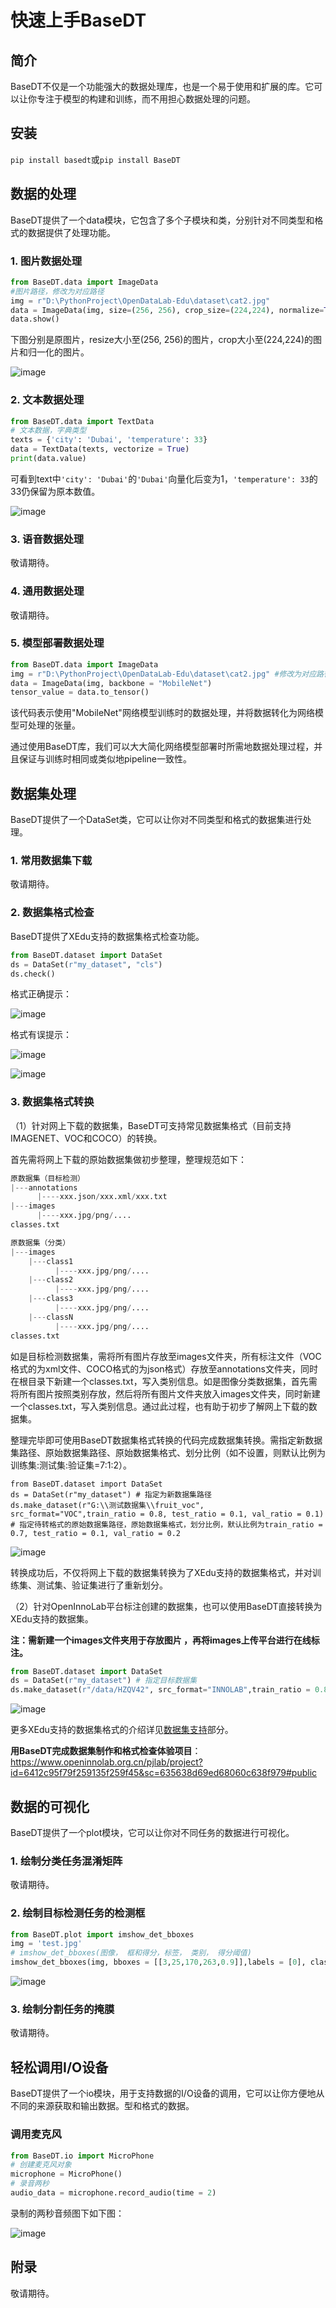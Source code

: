 # 快速上手BaseDT

## 简介

BaseDT不仅是一个功能强大的数据处理库，也是一个易于使用和扩展的库。它可以让你专注于模型的构建和训练，而不用担心数据处理的问题。

## 安装

`pip install basedt`或`pip install BaseDT`

## 数据的处理

BaseDT提供了一个data模块，它包含了多个子模块和类，分别针对不同类型和格式的数据提供了处理功能。

### 1. 图片数据处理

```Python
from BaseDT.data import ImageData
#图片路径，修改为对应路径
img = r"D:\PythonProject\OpenDataLab-Edu\dataset\cat2.jpg" 
data = ImageData(img, size=(256, 256), crop_size=(224,224), normalize=True)#
data.show()
```

下图分别是原图片，resize大小至(256, 256)的图片，crop大小至(224,224)的图片和归一化的图片。

![image](../images/basedt/图片处理示例图.JPEG)

### 2. 文本数据处理

```Python
from BaseDT.data import TextData
# 文本数据，字典类型
texts = {'city': 'Dubai', 'temperature': 33}
data = TextData(texts, vectorize = True)
print(data.value)
```

可看到text中`'city': 'Dubai'`的`'Dubai'`向量化后变为1，`'temperature': 33`的33仍保留为原本数值。

![image](../images/basedt/文本转换示例图.PNG)

###  3. 语音数据处理

敬请期待。

###  4. 通用数据处理

敬请期待。

###  5. 模型部署数据处理

```Python
from BaseDT.data import ImageData
img = r"D:\PythonProject\OpenDataLab-Edu\dataset\cat2.jpg" #修改为对应路径
data = ImageData(img, backbone = "MobileNet")
tensor_value = data.to_tensor()
```

该代码表示使用"MobileNet"网络模型训练时的数据处理，并将数据转化为网络模型可处理的张量。

通过使用BaseDT库，我们可以大大简化网络模型部署时所需地数据处理过程，并且保证与训练时相同或类似地pipeline一致性。

## 数据集处理

BaseDT提供了一个DataSet类，它可以让你对不同类型和格式的数据集进行处理。

###  1. 常用数据集下载

敬请期待。

###  2. 数据集格式检查

BaseDT提供了XEdu支持的数据集格式检查功能。

```Python
from BaseDT.dataset import DataSet
ds = DataSet(r"my_dataset", "cls")
ds.check()
```

格式正确提示：

![image](../images/basedt/格式正确.png)

格式有误提示：

![image](../images/basedt/格式错误1.png)

![image](../images/basedt/格式错误2.png)

###  3. 数据集格式转换

（1）针对网上下载的数据集，BaseDT可支持常见数据集格式（目前支持IMAGENET、VOC和COCO）的转换。

首先需将网上下载的原始数据集做初步整理，整理规范如下：

```Python
原数据集（目标检测）
|---annotations
      |----xxx.json/xxx.xml/xxx.txt
|---images
      |----xxx.jpg/png/....
classes.txt

原数据集（分类）
|---images
    |---class1
          |----xxx.jpg/png/....
    |---class2
          |----xxx.jpg/png/....
    |---class3
          |----xxx.jpg/png/....
    |---classN
          |----xxx.jpg/png/....
classes.txt
```

如是目标检测数据集，需将所有图片存放至images文件夹，所有标注文件（VOC格式的为xml文件、COCO格式的为json格式）存放至annotations文件夹，同时在根目录下新建一个classes.txt，写入类别信息。如是图像分类数据集，首先需将所有图片按照类别存放，然后将所有图片文件夹放入images文件夹，同时新建一个classes.txt，写入类别信息。通过此过程，也有助于初步了解网上下载的数据集。

整理完毕即可使用BaseDT数据集格式转换的代码完成数据集转换。需指定新数据集路径、原始数据集路径、原始数据集格式、划分比例（如不设置，则默认比例为训练集:测试集:验证集=7:1:2）。

```
from BaseDT.dataset import DataSet
ds = DataSet(r"my_dataset") # 指定为新数据集路径
ds.make_dataset(r"G:\\测试数据集\\fruit_voc", src_format="VOC",train_ratio = 0.8, test_ratio = 0.1, val_ratio = 0.1) # 指定待转格式的原始数据集路径，原始数据集格式，划分比例，默认比例为train_ratio = 0.7, test_ratio = 0.1, val_ratio = 0.2
```

![image](../images/basedt/voc2coco.png)

转换成功后，不仅将网上下载的数据集转换为了XEdu支持的数据集格式，并对训练集、测试集、验证集进行了重新划分。

（2）针对OpenInnoLab平台标注创建的数据集，也可以使用BaseDT直接转换为XEdu支持的数据集。

**注：需新建一个images文件夹用于存放图片 ，再将images上传平台进行在线标注。**

```Python
from BaseDT.dataset import DataSet
ds = DataSet(r"my_dataset") # 指定目标数据集
ds.make_dataset(r"/data/HZQV42", src_format="INNOLAB",train_ratio = 0.8, test_ratio = 0.1, val_ratio = 0.1) # 仅需修改为待转格式的原始数据集路径（注意是整个数据集）
```

![image](../images/basedt/coco转换完成.png)

更多XEdu支持的数据集格式的介绍详见[数据集支持](https://xedu.readthedocs.io/zh/latest/mmedu/introduction.html#id3)部分。

**用BaseDT完成数据集制作和格式检查体验项目**：https://www.openinnolab.org.cn/pjlab/project?id=6412c95f79f259135f259f45&sc=635638d69ed68060c638f979#public

## 数据的可视化

BaseDT提供了一个plot模块，它可以让你对不同任务的数据进行可视化。

###  1. 绘制分类任务混淆矩阵

敬请期待。

### 2. 绘制目标检测任务的检测框

```Python
from BaseDT.plot import imshow_det_bboxes
img = 'test.jpg'
# imshow_det_bboxes(图像， 框和得分，标签， 类别， 得分阈值)
imshow_det_bboxes(img, bboxes = [[3,25,170,263,0.9]],labels = [0], class_names = ["cat"], score_thr = 0.8)
```

![image](../images/basedt/绘制目标检测框.png)

###  3. 绘制分割任务的掩膜

敬请期待。

## 轻松调用I/O设备

BaseDT提供了一个io模块，用于支持数据的I/O设备的调用，它可以让你方便地从不同的来源获取和输出数据。型和格式的数据。

###  调用麦克风

```Python
from BaseDT.io import MicroPhone
# 创建麦克风对象
microphone = MicroPhone()
# 录音两秒
audio_data = microphone.record_audio(time = 2)
```

录制的两秒音频图下如下图：

![image](../images/basedt/音频图.png)

##  附录

敬请期待。
